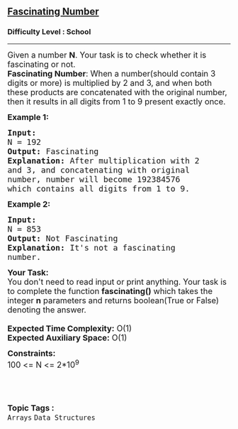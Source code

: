 <h2><a href="https://www.geeksforgeeks.org/problems/fascinating-number3751/1">Fascinating Number</a></h2><h3>Difficulty Level : School</h3><hr><div class="problems_problem_content__Xm_eO"><p><span style="font-size:18px">Given a number <strong>N</strong>. Your task is to check whether it is fascinating or not.<br>
<strong>Fascinating Number</strong>:&nbsp;When a number(should contain 3 digits or more) is multiplied by 2 and 3, and when both these products are concatenated with the original number, then it results in all digits from 1 to 9 present exactly once.</span></p>

<p><span style="font-size:18px"><strong>Example 1:</strong></span></p>

<pre><span style="font-size:18px"><strong>Input:</strong> 
N = 192
<strong>Output:</strong> Fascinating
<strong>Explanation:</strong> After multiplication with 2
and 3, and concatenating with original
number, number will become 192384576 
which contains all digits from 1 to 9.</span></pre>

<p><strong><span style="font-size:18px">Example 2:</span></strong></p>

<pre><span style="font-size:18px"><strong>Input:</strong> 
N = 853
<strong>Output:</strong> Not Fascinating
<strong>Explanation:</strong> It's not a fascinating
number.</span></pre>

<p><span style="font-size:18px"><strong>Your Task:&nbsp;&nbsp;</strong><br>
You don't need to read input or print anything. Your task is to complete the function <strong>fascinating()</strong>&nbsp;which takes the integer&nbsp;<strong>n</strong>&nbsp;parameters&nbsp;and returns boolean(True or False) denoting&nbsp;the answer.<br>
<br>
<strong>Expected Time Complexity:</strong>&nbsp;O(1)<br>
<strong>Expected Auxiliary Space:</strong>&nbsp;O(1)</span></p>

<p><span style="font-size:18px"><strong>Constraints:</strong><br>
100 &lt;= N &lt;= 2*10<sup>9</sup></span></p>

<p>&nbsp;</p>
</div><br><p><span style=font-size:18px><strong>Topic Tags : </strong><br><code>Arrays</code>&nbsp;<code>Data Structures</code>&nbsp;